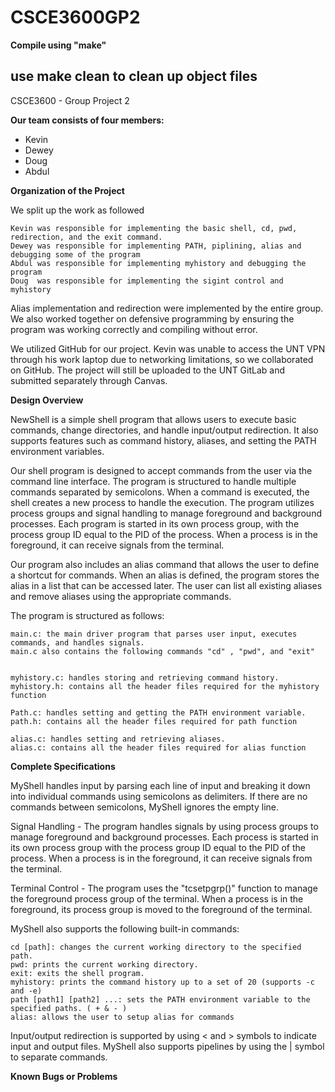 # CSCE3600GP2


**Compile using "make"**

**use make clean to clean up object files**
----------------------------------
CSCE3600 - Group Project 2

**Our team consists of four members:**

 

 - Kevin   
 -  Dewey
 -  Doug    
 - Abdul

**Organization of the Project**

We split up the work as followed

    Kevin was responsible for implementing the basic shell, cd, pwd, redirection, and the exit command.
    Dewey was responsible for implementing PATH, piplining, alias and debugging some of the program
    Abdul was responsible for implementing myhistory and debugging the program
    Doug  was responsible for implementing the sigint control and myhistory
    
  Alias implementation and redirection were implemented by the entire group. We also worked together on defensive programming by ensuring the program was working correctly and compiling without error.

We utilized GitHub for our project. Kevin was unable to access the UNT VPN through his work laptop due to networking limitations, so we collaborated on GitHub. The project will still be uploaded to the UNT GitLab and submitted separately through Canvas.

**Design Overview**


NewShell is a simple shell program that allows users to execute basic commands, change directories, and handle input/output redirection. It also supports features such as command history, aliases, and setting the PATH environment variables.

Our shell program is designed to accept commands from the user via the command line interface. The program is structured to handle multiple commands separated by semicolons. When a command is executed, the shell creates a new process to handle the execution. The program utilizes process groups and signal handling to manage foreground and background processes. Each program is started in its own process group, with the process group ID equal to the PID of the process. When a process is in the foreground, it can receive signals from the terminal.

Our program also includes an alias command that allows the user to define a shortcut for commands. When an alias is defined, the program stores the alias in a list that can be accessed later. The user can list all existing aliases and remove aliases using the appropriate commands.


The program is structured as follows:

    main.c: the main driver program that parses user input, executes commands, and handles signals. 
    main.c also contains the following commands "cd" , "pwd", and "exit"
      
    
    myhistory.c: handles storing and retrieving command history.
    myhistory.h: contains all the header files required for the myhistory function
    
    Path.c: handles setting and getting the PATH environment variable.
    path.h: contains all the header files required for path function
    
    alias.c: handles setting and retrieving aliases.
    alias.c: contains all the header files required for alias function

**Complete Specifications**

MyShell handles input by parsing each line of input and breaking it down into individual commands using semicolons as delimiters. If there are no commands between semicolons, MyShell ignores the empty line.

Signal Handling - The program handles signals by using process groups to manage foreground and background processes. Each process is started in its own process group with the process group ID equal to the PID of the process. When a process is in the foreground, it can receive signals from the terminal.

Terminal Control - The program uses the "tcsetpgrp()" function to manage the foreground process group of the terminal. When a process is in the foreground, its process group is moved to the foreground of the terminal.



 MyShell also supports the following built-in commands:

    cd [path]: changes the current working directory to the specified path.
    pwd: prints the current working directory.
    exit: exits the shell program.
    myhistory: prints the command history up to a set of 20 (supports -c and -e)
    path [path1] [path2] ...: sets the PATH environment variable to the specified paths. ( + & - )
    alias: allows the user to setup alias for commands

Input/output redirection is supported by using < and > symbols to indicate input and output files.
 MyShell also supports pipelines by using the | symbol to separate commands.



**Known Bugs or Problems**



